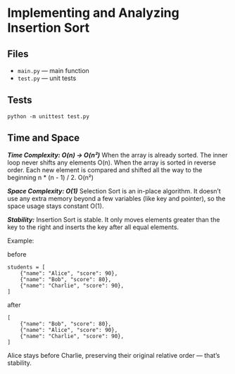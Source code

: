 # Implementing and Analyzing Insertion Sort


## Files

- `main.py` — main function
- `test.py` — unit tests

## Tests

```
python -m unittest test.py
```

## Time and Space 

***Time Complexity: O(n) -> O(n²)*** When the array is already sorted. The inner loop never shifts any elements O(n). When the array is sorted in reverse order. Each new element is compared and shifted all the way to the beginning n * (n - 1) / 2. O(n²)

***Space Complexity: O(1)*** Selection Sort is an in-place algorithm. It doesn’t use any extra memory beyond a few variables (like key and pointer), so the space usage stays constant O(1).

***Stability:*** Insertion Sort is stable. It only moves elements greater than the key to the right and inserts the key after all equal elements.

Example:

before
```
students = [
    {"name": "Alice", "score": 90},
    {"name": "Bob", "score": 80},
    {"name": "Charlie", "score": 90},
]
```

after
```
[
    {"name": "Bob", "score": 80},
    {"name": "Alice", "score": 90},
    {"name": "Charlie", "score": 90},
]
```

Alice stays before Charlie, preserving their original relative order — that’s stability.